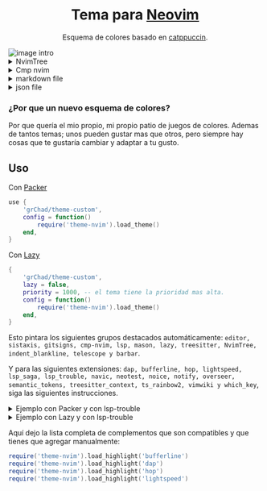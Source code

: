<h1 align="center">
  Tema para <a href="https://github.com/neovim/neovim">Neovim</a>
</h1>

<p align="center">
  Esquema de colores basado en <a href="https://github.com/catppuccin/catppuccin">catppuccin</a>.
</p>

<img src="https://github.com/GabrielRIP/my-assets/blob/main/plugs-lua/theme-custom/intro.png" alt="image intro"/>

<details>
    <summary>NvimTree</summary>
    <img src="https://github.com/GabrielRIP/my-assets/blob/main/plugs-lua/theme-custom/nvim-tree.png" alt="image with nvim-tree"/>
</details>

<details>
    <summary>Cmp nvim</summary>
    <img src="https://github.com/GabrielRIP/my-assets/blob/main/plugs-lua/theme-custom/cmp.png" alt="image with cmp-nvim"/>
</details>

<details>
    <summary>markdown file</summary>
    <img src="https://github.com/GabrielRIP/my-assets/blob/main/plugs-lua/theme-custom/markdown.png" alt="image in markdown file"/>
</details>

<details>
    <summary>json file</summary>
    <img src="https://github.com/GabrielRIP/my-assets/blob/main/plugs-lua/theme-custom/json.png" alt="image in json file"/>
</details>

### ¿Por que un nuevo esquema de colores?

Por que quería el mio propio, mi propio patio de juegos de colores. Ademas de tantos temas; unos pueden gustar mas que otros, pero siempre hay cosas que te gustaría cambiar y adaptar a tu gusto.

## Uso

Con [Packer](https://github.com/wbthomason/packer.nvim)

```lua
use {
    'grChad/theme-custom',
    config = function()
        require('theme-nvim').load_theme()
    end,
}
```

Con [Lazy](https://github.com/folke/lazy.nvim)

```lua
{
    'grChad/theme-custom',
    lazy = false,
    priority = 1000, -- el tema tiene la prioridad mas alta.
    config = function()
        require('theme-nvim').load_theme()
    end,
}
```

Esto pintara los siguientes grupos destacados automáticamente: `editor, sistaxis, gitsigns, cmp-nvim, lsp, mason, lazy, treesitter, NvimTree, indent_blankline, telescope y barbar`.

Y para las siguientes extensiones: `dap, bufferline, hop, lightspeed, lsp_saga, lsp_trouble, navic, neotest, noice, notify, overseer, semantic_tokens, treesitter_context, ts_rainbow2, vimwiki y which_key`, siga las siguientes instrucciones.

<details>
    <summary>Ejemplo con Packer y con lsp-trouble</summary>

```lua
use {
    "folke/lsp-trouble.nvim",
    config = function()
        require('theme-nvim').load_highlight('lsp_trouble')
        require("trouble").setup()
    end
}
```

</details>

<details>
    <summary>Ejemplo con Lazy y con lsp-trouble</summary>

```lua
{
    "folke/lsp-trouble.nvim",
    init = function()
        require('theme-nvim').load_highlight('lsp_trouble')
    end
    opts = {}
}
```

</details>

Aquí dejo la lista completa de complementos que son compatibles y que tienes que agregar manualmente:

```lua
require('theme-nvim').load_highlight('bufferline')
require('theme-nvim').load_highlight('dap')
require('theme-nvim').load_highlight('hop')
require('theme-nvim').load_highlight('lightspeed')
```
